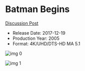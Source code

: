 # Batman Begins

[Discussion Post](https://www.avsforum.com/threads/bass-eq-for-filtered-movies.2995212/post-57304654)

* Release Date: 2017-12-19
* Production Year: 2005
* Format: 4K/UHD/DTS-HD MA 5.1

![img 0](https://i.imgur.com/Lf5YCXZ.jpg)

![img 1](https://i.imgur.com/h9vwVXu.jpg)


